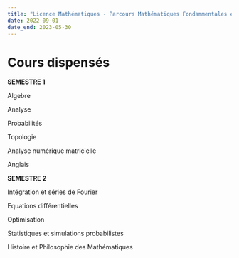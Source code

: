 ```yaml
---
title: "Licence Mathématiques - Parcours Mathématiques Fondammentales et Appliquées (MFA)"
date: 2022-09-01
date_end: 2023-05-30
---
```


Cours dispensés
============

**SEMESTRE 1**

Algebre

Analyse

Probabilités

Topologie

Analyse numérique matricielle

Anglais

**SEMESTRE 2**

Intégration et séries de Fourier

Equations différentielles

Optimisation

Statistiques et simulations probabilistes

Histoire et Philosophie des Mathématiques
